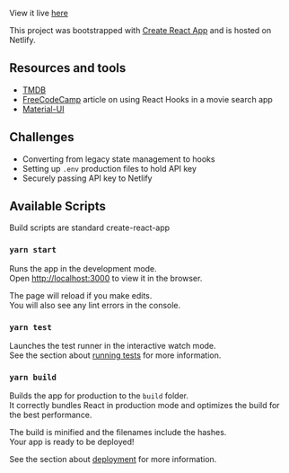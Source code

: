 View it live [here](https://super-movie-finder.netlify.app/)

This project was bootstrapped with [Create React App](https://github.com/facebook/create-react-app) and is hosted on Netlify.

## Resources and tools
- [TMDB](https://developers.themoviedb.org/3/getting-started/images)
- [FreeCodeCamp](https://www.freecodecamp.org/news/how-to-build-a-movie-search-app-using-react-hooks-24eb72ddfaf7/) article on using React Hooks in a movie search app
- [Material-UI](https://material-ui.com/)

## Challenges
- Converting from legacy state management to hooks
- Setting up ```.env``` production files to hold API key
- Securely passing API key to Netlify 

## Available Scripts

Build scripts are standard create-react-app

### `yarn start`

Runs the app in the development mode.<br />
Open [http://localhost:3000](http://localhost:3000) to view it in the browser.

The page will reload if you make edits.<br />
You will also see any lint errors in the console.

### `yarn test`

Launches the test runner in the interactive watch mode.<br />
See the section about [running tests](https://facebook.github.io/create-react-app/docs/running-tests) for more information.

### `yarn build`

Builds the app for production to the `build` folder.<br />
It correctly bundles React in production mode and optimizes the build for the best performance.

The build is minified and the filenames include the hashes.<br />
Your app is ready to be deployed!

See the section about [deployment](https://facebook.github.io/create-react-app/docs/deployment) for more information.
